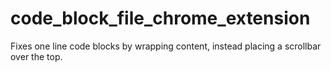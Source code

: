 # code_block_file_chrome_extension
Fixes one line code blocks by wrapping content, instead placing a scrollbar over the top.
